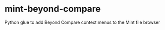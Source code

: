mint-beyond-compare
===================

Python glue to add Beyond Compare context menus to the Mint file browser
